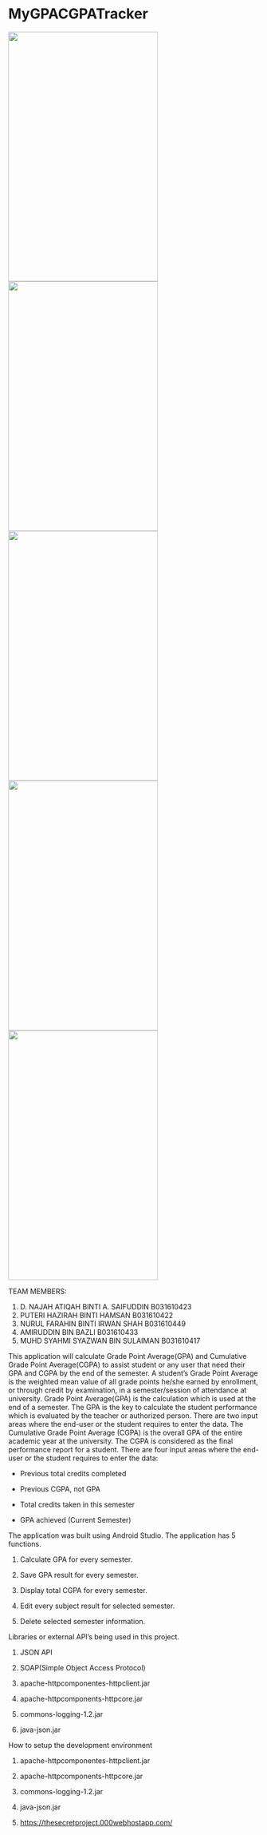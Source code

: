 # MyGPACGPATracker

<img src="https://user-images.githubusercontent.com/29269210/26940957-3f61e684-4caf-11e7-9a58-03c2560d4003.jpg" width="300" height="500" /> <img src="https://user-images.githubusercontent.com/29269210/26940978-4b7e0f24-4caf-11e7-9a00-65e5a292bfe6.jpg" width="300" height="500" /> 
<img src="https://user-images.githubusercontent.com/29269210/26940982-4e6b5200-4caf-11e7-9c12-e8f12aefa414.jpg" width="300" height="500" /> <img src="https://user-images.githubusercontent.com/29269210/26940989-510ea6a6-4caf-11e7-862f-310a114e08ea.jpg" width="300" height="500" /> 
<img src="https://user-images.githubusercontent.com/29269210/26940991-52e8ab84-4caf-11e7-935f-fdf86836bcab.jpg" width="300" height="500" />

TEAM MEMBERS: 
1) D. NAJAH ATIQAH BINTI A. SAIFUDDIN		B031610423
2) PUTERI HAZIRAH BINTI HAMSAN			B031610422
3) NURUL FARAHIN BINTI IRWAN SHAH		B031610449
4) AMIRUDDIN BIN BAZLI				B031610433
5) MUHD SYAHMI SYAZWAN BIN SULAIMAN		B031610417

This application will calculate Grade Point Average(GPA) and Cumulative Grade Point Average(CGPA) to assist student or any user that need their GPA and CGPA by the end of the semester. 
A student’s Grade Point Average is the weighted mean value of all grade points he/she earned by enrollment, or through credit by examination, in a semester/session of attendance at university. 
Grade Point Average(GPA) is the calculation which is used at the end of a semester. The GPA is the key to calculate the student performance which is evaluated by the teacher or authorized person. There are two input areas where the end-user or the student requires to enter the data. 
The Cumulative Grade Point Average (CGPA) is the overall GPA of the entire academic year at the university. The CGPA is considered as the final performance report for a student. There are four input areas where the end-user or the student requires to enter the data:

 - Previous total credits completed

 - Previous CGPA, not GPA

 - Total credits taken in this semester

 - GPA achieved (Current Semester)

The application was built using Android Studio. The application has 5 functions.

1. Calculate GPA for every semester.

2. Save GPA result for every semester.

3. Display total CGPA for every semester.

4. Edit every subject result for selected semester.

5. Delete selected semester information.

Libraries or external API’s being used in this project.

1. JSON API

2. SOAP(Simple Object Access Protocol)

3. apache-httpcomponentes-httpclient.jar

4. apache-httpcomponents-httpcore.jar
	
5. commons-logging-1.2.jar

6. java-json.jar

How to setup the development environment 

1. apache-httpcomponentes-httpclient.jar

2. apache-httpcomponents-httpcore.jar
	
3. commons-logging-1.2.jar

4. java-json.jar

5. https://thesecretproject.000webhostapp.com/


